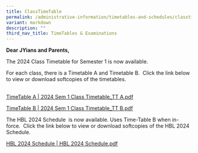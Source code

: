 ```yaml
---
title: ClassTimeTable
permalink: /administrative-information/timetables-and-schedules/classtime-table/
variant: markdown
description: ""
third_nav_title: TimeTables & Examinations
---
```

<p><strong>Dear JYians and Parents,</strong></p>
<p>The&nbsp;2024&nbsp;Class Timetable for&nbsp;Semester 1&nbsp;is now available.
	
</p><p>For each class, there is a Timetable A and Timetable B. &nbsp;Click the link below to view or download softcopies of the timetables.</p><br>
 <a href="https://drive.google.com/file/d/1qFL4aaaWYjyAcdLPBAn67FyshwrM7iT-/view?usp=sharing">TimeTable A | 2024 Sem 1 Class Timetable_TT A.pdf</a>

 <a href="https://drive.google.com/file/d/1BYKR2b4qr6lmq9qGfCre9_V5isaiK6P4/view?usp=sharing">TimeTable B | 2024 Sem 1 Class Timetable_TT B.pdf</a>


<p>The&nbsp;HBL 2024 Schedule&nbsp;&nbsp;is now available.&nbsp;Uses Time-Table B when in-force.
	&nbsp;Click the link below to view or download softcopies of the HBL 2024 Schedule. </p>

<a href="https://drive.google.com/file/d/1hMByjhHLwj9eHmlO7YQmiqJtvQdjT6Mv/view?usp=sharing">HBL 2024 Schedule | HBL 2024 Schedule.pdf</a>